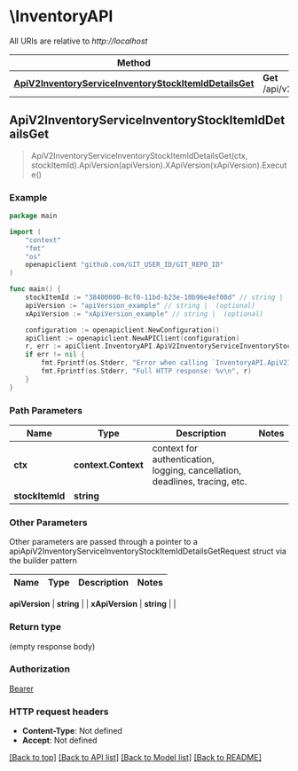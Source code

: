 # \InventoryAPI

All URIs are relative to *http://localhost*

Method | HTTP request | Description
------------- | ------------- | -------------
[**ApiV2InventoryServiceInventoryStockItemIdDetailsGet**](InventoryAPI.md#ApiV2InventoryServiceInventoryStockItemIdDetailsGet) | **Get** /api/v2/InventoryService/Inventory/{stockItemId}/Details | 



## ApiV2InventoryServiceInventoryStockItemIdDetailsGet

> ApiV2InventoryServiceInventoryStockItemIdDetailsGet(ctx, stockItemId).ApiVersion(apiVersion).XApiVersion(xApiVersion).Execute()



### Example

```go
package main

import (
	"context"
	"fmt"
	"os"
	openapiclient "github.com/GIT_USER_ID/GIT_REPO_ID"
)

func main() {
	stockItemId := "38400000-8cf0-11bd-b23e-10b96e4ef00d" // string | 
	apiVersion := "apiVersion_example" // string |  (optional)
	xApiVersion := "xApiVersion_example" // string |  (optional)

	configuration := openapiclient.NewConfiguration()
	apiClient := openapiclient.NewAPIClient(configuration)
	r, err := apiClient.InventoryAPI.ApiV2InventoryServiceInventoryStockItemIdDetailsGet(context.Background(), stockItemId).ApiVersion(apiVersion).XApiVersion(xApiVersion).Execute()
	if err != nil {
		fmt.Fprintf(os.Stderr, "Error when calling `InventoryAPI.ApiV2InventoryServiceInventoryStockItemIdDetailsGet``: %v\n", err)
		fmt.Fprintf(os.Stderr, "Full HTTP response: %v\n", r)
	}
}
```

### Path Parameters


Name | Type | Description  | Notes
------------- | ------------- | ------------- | -------------
**ctx** | **context.Context** | context for authentication, logging, cancellation, deadlines, tracing, etc.
**stockItemId** | **string** |  | 

### Other Parameters

Other parameters are passed through a pointer to a apiApiV2InventoryServiceInventoryStockItemIdDetailsGetRequest struct via the builder pattern


Name | Type | Description  | Notes
------------- | ------------- | ------------- | -------------

 **apiVersion** | **string** |  | 
 **xApiVersion** | **string** |  | 

### Return type

 (empty response body)

### Authorization

[Bearer](../README.md#Bearer)

### HTTP request headers

- **Content-Type**: Not defined
- **Accept**: Not defined

[[Back to top]](#) [[Back to API list]](../README.md#documentation-for-api-endpoints)
[[Back to Model list]](../README.md#documentation-for-models)
[[Back to README]](../README.md)


